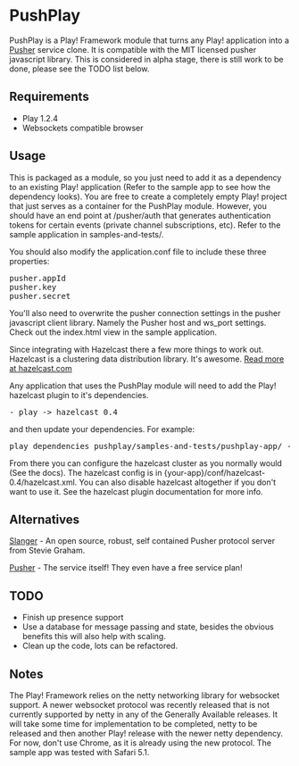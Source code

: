 # PushPlay

PushPlay is a Play! Framework module that turns any Play! application into a <a href="http://www.pusher.com">Pusher</a> service clone. It is compatible with the MIT licensed pusher javascript library. 
This is considered in alpha stage, there is still work to be done, please see the TODO list below.

## Requirements

- Play 1.2.4
- Websockets compatible browser

## Usage

This is packaged as a module, so you just need to add it as a dependency to an existing Play! application (Refer to the sample app to see how the dependency looks). You are free to create a 
completely empty Play! project that just serves as a container for the PushPlay module. However, you should have an end point at /pusher/auth that generates authentication tokens
for certain events (private channel subscriptions, etc). Refer to the sample application in samples-and-tests/.

You should also modify the application.conf file to include these three properties:
<pre>
pusher.appId
pusher.key
pusher.secret
</pre>

You'll also need to overwrite the pusher connection settings in the pusher javascript client library. Namely the Pusher host and ws_port settings. Check out the index.html view in the sample
application.

Since integrating with Hazelcast there a few more things to work out. Hazelcast is a clustering data distribution library. It's awesome. <a href="http://www.hazelcast.com">Read more at hazelcast.com</a>

Any application that uses the PushPlay module will need to add the Play! hazelcast plugin to it's dependencies. 

<pre>
- play -> hazelcast 0.4
</pre>

and then update your dependencies. For example:

<pre>
play dependencies pushplay/samples-and-tests/pushplay-app/ --sync
</pre>

From there you can configure the hazelcast cluster as you normally would (See the docs). The hazelcast config is in {your-app}/conf/hazelcast-0.4/hazelcast.xml. You can also disable hazelcast altogether if you don't want to use it. See the hazelcast plugin documentation for more info.

## Alternatives

<a href="https://github.com/stevegraham/slanger">Slanger</a> - An open source, robust, self contained Pusher protocol server from Stevie Graham.

<a href="http://pusher.com">Pusher</a> - The service itself! They even have a free service plan!

## TODO

- Finish up presence support
- Use a database for <devl>message passing</del> and state, besides the obvious benefits this will also help with scaling.
- Clean up the code, lots can be refactored.

## Notes

The Play! Framework relies on the netty networking library for websocket support. A newer websocket protocol was recently released that is not currently supported by netty in any of the Generally Available releases. It will take some time for implementation to be completed, netty to be released and then another Play! release with the newer netty dependency. For now, don't use Chrome, as it is already using the new protocol. The sample app was tested with Safari 5.1.
